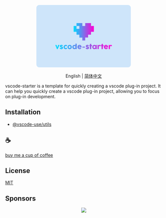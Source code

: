 <p align="center">
<img height="200" src="./assets/kv.png" alt="vscode starter">
</p>
<p align="center"> English | <a href="./README_zh.md">简体中文</a></p>

vscode-starter is a template for quickly creating a vscode plug-in project. It can help you quickly create a vscode plug-in project, allowing you to focus on plug-in development.

## Installation

- [@vscode-use/utils](https://github.com/vscode-use/utils)

## :coffee:

[buy me a cup of coffee](https://github.com/Simon-He95/sponsor)

## License

[MIT](./license)

## Sponsors

<p align="center">
  <a href="https://cdn.jsdelivr.net/gh/Simon-He95/sponsor/sponsors.svg">
    <img src="https://cdn.jsdelivr.net/gh/Simon-He95/sponsor/sponsors.png"/>
  </a>
</p>
